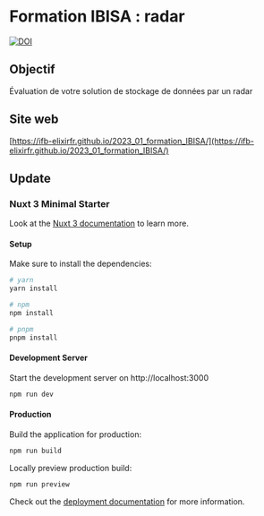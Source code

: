 # Formation IBISA : radar

[![DOI](https://zenodo.org/badge/DOI/10.5281/zenodo.7510238.svg)](https://doi.org/10.5281/zenodo.7510238)

## Objectif

Évaluation de votre solution de stockage de données par un radar

## Site web

[https://ifb-elixirfr.github.io/2023_01_formation_IBISA/](https://ifb-elixirfr.github.io/2023_01_formation_IBISA/)

## Update

### Nuxt 3 Minimal Starter

Look at the [Nuxt 3 documentation](https://nuxt.com/docs/getting-started/introduction) to learn more.

#### Setup

Make sure to install the dependencies:

```bash
# yarn
yarn install

# npm
npm install

# pnpm
pnpm install
```

#### Development Server

Start the development server on http://localhost:3000

```bash
npm run dev
```

#### Production

Build the application for production:

```bash
npm run build
```

Locally preview production build:

```bash
npm run preview
```

Check out the [deployment documentation](https://nuxt.com/docs/getting-started/deployment) for more information.
